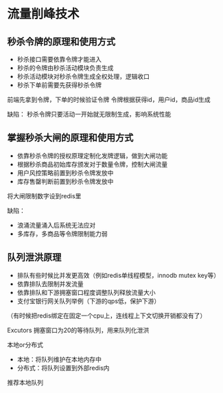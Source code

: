 # 流量削峰技术

## 秒杀令牌的原理和使用方式

- 秒杀接口需要依靠令牌才能进入
- 秒杀的令牌由秒杀活动模块负责生成
- 秒杀活动模块对秒杀令牌生成全权处理，逻辑收口
- 秒杀下单前需要先获得秒杀令牌

前端先拿到令牌，下单的时候验证令牌
令牌根据获得id，用户id，商品id生成

缺陷：
秒杀令牌只要活动一开始就无限制生成，影响系统性能


## 掌握秒杀大闸的原理和使用方式

- 依靠秒杀令牌的授权原理定制化发牌逻辑，做到大闸功能
- 根据秒杀商品初始库存颁发对于数量令牌，控制大闸流量
- 用户风控策略前置到秒杀令牌发放中
- 库存售罄判断前置到秒杀令牌发放中

将大闸限制数字设到redis里

缺陷：
- 浪涌流量涌入后系统无法应对
- 多库存，多商品等令牌限制能力弱

## 队列泄洪原理

- 排队有些时候比并发更高效（例如redis单线程模型，innodb mutex key等）
- 依靠排队去限制并发流量
- 依靠排队和下游拥塞窗口程度调整队列释放流量大小
- 支付宝银行网关队列举例（下游的qps低，保护下游）

（有时候把redis绑定在固定一个cpu上，连线程上下文切换开销都没有了）

Excutors
拥塞窗口为20的等待队列，用来队列化泄洪

本地or分布式
- 本地：将队列维护在本地内存中
- 分布式：将队列设置到外部redis内

推荐本地队列